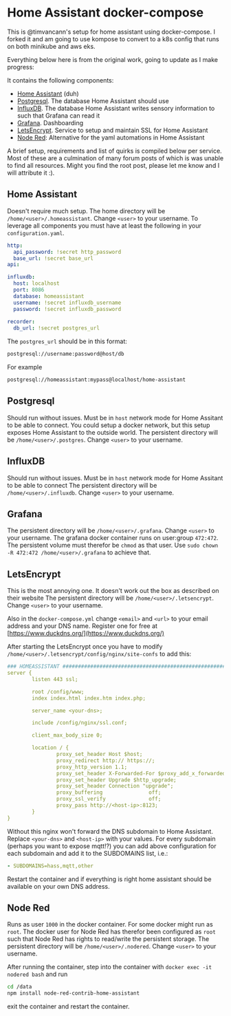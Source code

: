 # Home Assistant docker-compose

This is @timvancann's setup for home assistant using docker-compose. I forked it and am
going to use kompose to convert to a k8s config that runs on both minikube and aws eks.

Everything below here is from the original work, going to update as I make progress:

It contains the following components:
- [Home Assistant](https://hub.docker.com/r/homeassistant/home-assistant/) (duh)
- [Postgresql](https://hub.docker.com/_/postgres). The database Home Assistant should use
- [InfluxDB](https://hub.docker.com/_/influxdb). The database Home Assistant writes sensory information to such that Grafana can read it
- [Grafana](https://hub.docker.com/r/grafana/grafana). Dashboarding
- [LetsEncrypt](https://hub.docker.com/r/linuxserver/letsencrypt). Service to setup and maintain SSL for Home Assistant
- [Node Red](https://hub.docker.com/r/nodered/node-red-docker): Alternative for the yaml automations in Home Assistant

A brief setup, requirements and list of quirks is compiled below per service. Most of these are a culmination of many forum posts of which is was unable to find all resources.
Might you find the root post, please let me know and I will attribute it :).

## Home Assistant

Doesn't require much setup. The home directory will be `/home/<user>/.homeassistant`. Change `<user>` to your username.
To leverage all components you must have at least the following in your `configuration.yaml`.

```yaml
http:
  api_password: !secret http_password
  base_url: !secret base_url
api:

influxdb:
  host: localhost
  port: 8086
  database: homeassistant
  username: !secret influxdb_username
  password: !secret influxdb_password
  
recorder:
  db_url: !secret postgres_url 
```

The `postgres_url` should be in this format: 
```bash
postgresql://username:password@host/db
```
For example
```bash
postgresql://homeassistant:mypass@localhost/home-assistant
```

## Postgresql
Should run without issues. Must be in `host` network mode for Home Assitant to be able to connect. You could setup a docker network, but this setup exposes Home Assistant to the outside world.
The persistent directory will be `/home/<user>/.postgres`. Change `<user>` to your username.

## InfluxDB
Should run without issues. Must be in `host` network mode for Home Assitant to be able to connect
The persistent directory will be `/home/<user>/.influxdb`. Change `<user>` to your username.

## Grafana
The persistent directory will be `/home/<user>/.grafana`. Change `<user>` to your username.
The grafana docker container runs on user:group `472:472`. The persistent volume must therefor be `chmod` as that user. Use `sudo chown -R 472:472 /home/<user>/.grafana` to achieve that.

## LetsEncrypt
This is the most annoying one. It doesn't work out the box as described on their website
The persistent directory will be `/home/<user>/.letsencrypt`. Change `<user>` to your username.

Also in the `docker-compose.yml` change `<email>` and `<url>` to your email address and your DNS name. Register one for free at [https://www.duckdns.org/](https://www.duckdns.org/)

After starting the LetsEncrypt once you have to modify `/home/<user>/.letsencrypt/config/nginx/site-confs` to add this:

```yaml
### HOMEASSISTANT ##############################################################
server {
        listen 443 ssl;

        root /config/www;
        index index.html index.htm index.php;

        server_name <your-dns>;

        include /config/nginx/ssl.conf;

        client_max_body_size 0;

        location / {
                proxy_set_header Host $host;
                proxy_redirect http:// https://;
                proxy_http_version 1.1;
                proxy_set_header X-Forwarded-For $proxy_add_x_forwarded_for;
                proxy_set_header Upgrade $http_upgrade;
                proxy_set_header Connection "upgrade";
                proxy_buffering               off;
                proxy_ssl_verify              off;
                proxy_pass http://<host-ip>:8123;
        }
}
```

Without this nginx won't forward the DNS subdomain to Home Assistant. Replace `<your-dns>` and `<host-ip>` with your values. For every subdomain (perhaps you want to expose mqtt!?) you can add above configuration for each subdomain and add it to the SUBDOMAINS list, i.e.:
```yaml
- SUBDOMAINS=hass,mqtt,other
```

Restart the container and if everything is right home assistant should be available on your own DNS address.

## Node Red
Runs as user `1000` in the docker container. For some docker might run as `root`. The docker user for Node Red has therefor been configured as `root` such that Node Red has rights to read/write the persistent storage.
The persistent directory will be `/home/<user>/.nodered`. Change `<user>` to your username.

After running the container, step into the container with `docker exec -it nodered bash` and run
```bash
cd /data
npm install node-red-contrib-home-assistant
```

exit the container and restart the container.
